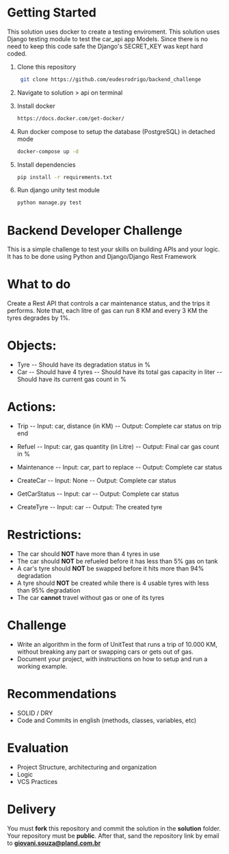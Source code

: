 # Getting Started
This solution uses docker to create a testing enviroment.
This solution uses Django testing module to test the car_api app Models.
Since there is no need to keep this code safe the Django's SECRET_KEY was kept hard coded.

1. Clone this repository
   ```sh
    git clone https://github.com/eudesrodrigo/backend_challenge
   ```

2. Navigate to solution > api on terminal

3. Install docker
   ```sh
   https://docs.docker.com/get-docker/
   ```
   
4. Run docker compose to setup the database (PostgreSQL) in detached mode
   ```sh
   docker-compose up -d
   ```

5. Install dependencies
   ```sh
   pip install -r requirements.txt
   ```

4. Run django unity test module
   ```sh
   python manage.py test
   ```


# Backend Developer Challenge
This is a simple challenge to test your skills on building APIs and your logic.
It has to be done using Python and Django/Django Rest Framework

# What to do
Create a Rest API that controls a car maintenance status, and the trips it performs. Note that, each litre of gas can run 8 KM and every 3 KM the tyres degrades by 1%.


# Objects:
- Tyre
-- Should have its degradation status in %
- Car
-- Should have 4 tyres
-- Should have its total gas capacity in liter
-- Should have its current gas count in %

# Actions:
- Trip
-- Input: car, distance (in KM)
-- Output: Complete car status on trip end

- Refuel
-- Input: car, gas quantity (in Litre)
-- Output: Final car gas count in %

- Maintenance
-- Input: car, part to replace
-- Output: Complete car status

- CreateCar
-- Input: None
-- Output: Complete car status

- GetCarStatus
-- Input: car
-- Output: Complete car status

- CreateTyre
-- Input: car
-- Output: The created tyre

# Restrictions:
- The car should **NOT** have more than 4 tyres in use
- The car should **NOT** be refueled before it has less than 5% gas on tank
- A car's tyre should **NOT** be swapped before it hits more than 94% degradation
- A tyre should **NOT** be created while there is 4 usable tyres with less than 95% degradation
- The car **cannot** travel without gas or one of its tyres

# Challenge
- Write an algorithm in the form of UnitTest that runs a trip of 10.000 KM, without breaking any part or swapping cars or gets out of gas.
- Document your project, with instructions on how to setup and run a working example.

# Recommendations
- SOLID / DRY
- Code and Commits in english (methods, classes, variables, etc)

# Evaluation
- Project Structure, architecturing and organization
- Logic
- VCS Practices

# Delivery
You must **fork** this repository and commit the solution in the **solution** folder. Your repository must be **public**. After that, sand the repository link by email to **giovani.souza@pland.com.br**
